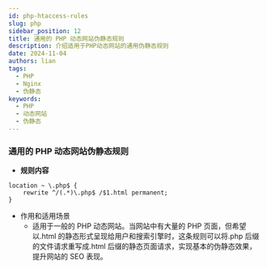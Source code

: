 ```yaml
---
id: php-htaccess-rules
slug: php
sidebar_position: 12
title: 通用的 PHP 动态网站伪静态规则
description: 介绍适用于PHP动态网站的通用伪静态规则
date: 2024-11-04
authors: lian
tags: 
  - PHP
  - Nginx
  - 伪静态
keywords: 
  - PHP
  - 动态网站
  - 伪静态
---
```







### 通用的 PHP 动态网站伪静态规则

- **规则内容**



```nginx
location ~ \.php$ {
    rewrite ^/(.*)\.php$ /$1.html permanent;
}
```

- 作用和适用场景
  - 适用于一般的 PHP 动态网站。当网站中有大量的 PHP 页面，但希望以.html 的静态形式呈现给用户和搜索引擎时，这条规则可以将.php 后缀的文件请求重写成.html 后缀的静态页面请求，实现基本的伪静态效果，提升网站的 SEO 表现。